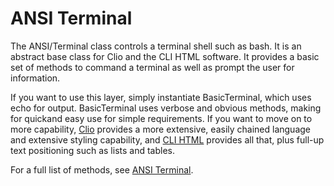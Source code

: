 # ANSI Terminal
 
The ANSI/Terminal class controls a terminal shell such as bash. It is an abstract base class for Clio and the CLI HTML software.
It provides a basic set of methods to command a terminal as well as prompt the user for information.

If you want to use this layer, simply instantiate BasicTerminal, which uses echo for output.  BasicTerminal uses verbose and 
obvious methods, making for quickand easy use for simple requirements. If you want to move on to more capability, [Clio](http:\\clio.1happyplace.com\clio\clio.html) 
provides a more extensive, easily chained language and extensive styling capability, and [CLI HTML](clio.1happyplace.com/html/introduction.html) provides all that, 
plus full-up text positioning such as lists and tables.

For a full list of methods, see [ANSI Terminal](http://clio.1happyplace.com/clio/ansi-terminal.html).
